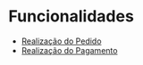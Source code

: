 # Funcionalidades

- [Realização do Pedido](./Realização%20do%20pedido%20e%20pagamento/realizacao_pedido.md)
- [Realização do Pagamento](./Realização%20do%20pedido%20e%20pagamento/realizacao_pagamento.md)
